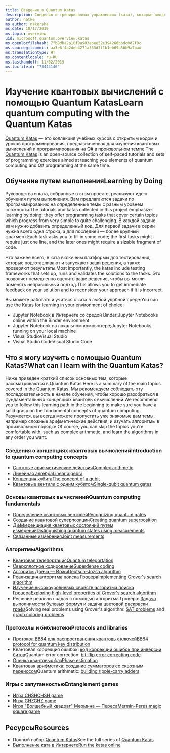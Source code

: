 ```yaml
---
title: Введение в Quantum Katas
description: Сведения о тренировочных упражнениях (ката), которые входят в пакет Microsoft Quantum Development Kit
author: natke
ms.author: nakersha
ms.date: 10/17/2019
ms.topic: overview
uid: microsoft.quantum.overview.katas
ms.openlocfilehash: 7fb8dba2a10f9a983ebee52e394260bbdc0d2f9c
ms.sourcegitcommit: aa5e6f4a2deb4271a333d3f1b1eb69b5bb9a7bad
ms.translationtype: HT
ms.contentlocale: ru-RU
ms.lasthandoff: 11/02/2019
ms.locfileid: "73444146"
---
```

# <a name="learn-quantum-computing-with-the-quantum-katas"></a><span data-ttu-id="aa07e-103">Изучение квантовых вычислений с помощью Quantum Katas</span><span class="sxs-lookup"><span data-stu-id="aa07e-103">Learn quantum computing with the Quantum Katas</span></span>

<span data-ttu-id="aa07e-104">[Quantum Katas](https://github.com/Microsoft/QuantumKatas/) — это коллекция учебных курсов с открытым кодом и уроков программирования, предназначенная для изучения квантовых вычислений и программирования на Q# в произвольном темпе.</span><span class="sxs-lookup"><span data-stu-id="aa07e-104">[The Quantum Katas](https://github.com/Microsoft/QuantumKatas/) is an open-source collection of self-paced tutorials and sets of programming exercises aimed at teaching you elements of quantum computing and Q# programming at the same time.</span></span>

## <a name="learning-by-doing"></a><span data-ttu-id="aa07e-105">Обучение путем выполнения</span><span class="sxs-lookup"><span data-stu-id="aa07e-105">Learning by Doing</span></span>

<span data-ttu-id="aa07e-106">Руководства и ката, собранные в этом проекте, реализуют идею обучения путем выполнения. Вам предлагаются задачи по программированию на определенные темы с разным уровнем сложности.</span><span class="sxs-lookup"><span data-stu-id="aa07e-106">The tutorials and katas collected in this project emphasize learning by doing: they offer programming tasks that cover certain topics which progress from very simple to quite challenging.</span></span> <span data-ttu-id="aa07e-107">В каждой задаче вам нужно добавить определенный код. Для первой задачи в серии нужна всего одна строка, а для последней — более крупный фрагмент.</span><span class="sxs-lookup"><span data-stu-id="aa07e-107">Each task asks you to fill in some code; the first tasks might require just one line, and the later ones might require a sizable fragment of code.</span></span>

<span data-ttu-id="aa07e-108">Что важнее всего, в ката включены платформы для тестирования, которые подготавливают и запускают ваши решения, а также проверяют результаты.</span><span class="sxs-lookup"><span data-stu-id="aa07e-108">Most importantly, the katas include testing frameworks that sets up, runs and validates the solutions to the tasks.</span></span> <span data-ttu-id="aa07e-109">Это позволяет немедленно оценить ваше решение, чтобы вы могли поменять неправильный подход.</span><span class="sxs-lookup"><span data-stu-id="aa07e-109">This allows you to get immediate feedback on your solution and to reconsider your approach if it is incorrect.</span></span>

<span data-ttu-id="aa07e-110">Вы можете работать и учиться с ката в любой удобной среде:</span><span class="sxs-lookup"><span data-stu-id="aa07e-110">You can use the Katas for learning in your environment of choice:</span></span>

* <span data-ttu-id="aa07e-111">Jupyter Notebook в Интернете со средой Binder;</span><span class="sxs-lookup"><span data-stu-id="aa07e-111">Jupyter Notebooks online within the Binder environment</span></span>
* <span data-ttu-id="aa07e-112">Jupyter Notebook на локальном компьютере;</span><span class="sxs-lookup"><span data-stu-id="aa07e-112">Jupyter Notebooks running on your local machine</span></span>
* <span data-ttu-id="aa07e-113">Visual Studio</span><span class="sxs-lookup"><span data-stu-id="aa07e-113">Visual Studio</span></span>
* <span data-ttu-id="aa07e-114">Visual Studio Code</span><span class="sxs-lookup"><span data-stu-id="aa07e-114">Visual Studio Code</span></span>

## <a name="what-can-i-learn-with-the-quantum-katas"></a><span data-ttu-id="aa07e-115">Что я могу изучить с помощью Quantum Katas?</span><span class="sxs-lookup"><span data-stu-id="aa07e-115">What can I learn with the Quantum Katas?</span></span>

<span data-ttu-id="aa07e-116">Ниже приведен краткий список основных тем, которые рассматриваются в Quantum Katas.</span><span class="sxs-lookup"><span data-stu-id="aa07e-116">Here is a summary of the main topics covered in the Quantum Katas.</span></span> <span data-ttu-id="aa07e-117">Мы рекомендуем соблюдать эту последовательность в начале обучения, чтобы хорошо разобраться в фундаментальных концепциях квантовых вычислений.</span><span class="sxs-lookup"><span data-stu-id="aa07e-117">We recommend you to follow this learning path in the beginning to make sure you have a solid grasp on the fundamental concepts of quantum computing.</span></span> <span data-ttu-id="aa07e-118">Разумеется, вы всегда можете пропустить уже знакомые вам темы, например сложные арифметические действия, и изучать алгоритмы в произвольном порядке.</span><span class="sxs-lookup"><span data-stu-id="aa07e-118">Of course, you can skip the topics you're comfortable with, such as complex arithmetic, and learn the algorithms in any order you want.</span></span>

### <a name="introduction-to-quantum-computing-concepts"></a><span data-ttu-id="aa07e-119">Сведения о концепциях квантовых вычислений</span><span class="sxs-lookup"><span data-stu-id="aa07e-119">Introduction to quantum computing concepts</span></span>

* [<span data-ttu-id="aa07e-120">Сложные арифметические действия</span><span class="sxs-lookup"><span data-stu-id="aa07e-120">Complex arithmetic</span></span>](https://github.com/microsoft/QuantumKatas/blob/master/tutorials/ComplexArithmetic)
* [<span data-ttu-id="aa07e-121">Линейная алгебра</span><span class="sxs-lookup"><span data-stu-id="aa07e-121">Linear algebra</span></span>](https://github.com/microsoft/QuantumKatas/blob/master/tutorials/LinearAlgebra)
* [<span data-ttu-id="aa07e-122">Концепция кубита</span><span class="sxs-lookup"><span data-stu-id="aa07e-122">The concept of a qubit</span></span>](https://github.com/microsoft/QuantumKatas/blob/master/tutorials/Qubit)
* [<span data-ttu-id="aa07e-123">Квантовые вентили с одним кубитом</span><span class="sxs-lookup"><span data-stu-id="aa07e-123">Single-qubit quantum gates</span></span>](https://github.com/microsoft/QuantumKatas/blob/master/tutorials/SingleQubitGates)

### <a name="quantum-computing-fundamentals"></a><span data-ttu-id="aa07e-124">Основы квантовых вычислений</span><span class="sxs-lookup"><span data-stu-id="aa07e-124">Quantum computing fundamentals</span></span>

* [<span data-ttu-id="aa07e-125">Определение квантовых вентилей</span><span class="sxs-lookup"><span data-stu-id="aa07e-125">Recognizing quantum gates</span></span>](https://github.com/microsoft/QuantumKatas/tree/master/BasicGates)
* [<span data-ttu-id="aa07e-126">Создание квантовой суперпозиции</span><span class="sxs-lookup"><span data-stu-id="aa07e-126">Creating quantum superposition</span></span>](https://github.com/microsoft/QuantumKatas/tree/master/Superposition)
* [<span data-ttu-id="aa07e-127">Дифференциация квантовых состояний путем измерений</span><span class="sxs-lookup"><span data-stu-id="aa07e-127">Distinguishing quantum states using measurements</span></span>](https://github.com/microsoft/QuantumKatas/tree/master/Measurements)
* [<span data-ttu-id="aa07e-128">Связанные измерения</span><span class="sxs-lookup"><span data-stu-id="aa07e-128">Joint measurements</span></span>](https://github.com/microsoft/QuantumKatas/tree/master/JointMeasurements)

### <a name="algorithms"></a><span data-ttu-id="aa07e-129">Алгоритмы</span><span class="sxs-lookup"><span data-stu-id="aa07e-129">Algorithms</span></span>

* [<span data-ttu-id="aa07e-130">Квантовая телепортация</span><span class="sxs-lookup"><span data-stu-id="aa07e-130">Quantum teleportation</span></span>](https://github.com/microsoft/QuantumKatas/tree/master/Teleportation)
* [<span data-ttu-id="aa07e-131">Сверхплотное кодирование</span><span class="sxs-lookup"><span data-stu-id="aa07e-131">Superdense coding</span></span>](https://github.com/microsoft/QuantumKatas/tree/master/SuperdenseCoding)
* [<span data-ttu-id="aa07e-132">Алгоритм Дойча — Йожи</span><span class="sxs-lookup"><span data-stu-id="aa07e-132">Deutsch–Jozsa algorithm</span></span>](https://github.com/microsoft/QuantumKatas/blob/master/tutorials/DeutschJozsaAlgorithm)
* [<span data-ttu-id="aa07e-133">Реализация алгоритма поиска Гровера</span><span class="sxs-lookup"><span data-stu-id="aa07e-133">Implementing Grover's search algorithm</span></span>](https://github.com/microsoft/QuantumKatas/tree/master/GroversAlgorithm)
* [<span data-ttu-id="aa07e-134">Изучение высокоуровневых свойств алгоритма поиска Гровера</span><span class="sxs-lookup"><span data-stu-id="aa07e-134">Exploring high-level properties of Grover's search algorithm</span></span>](https://github.com/microsoft/QuantumKatas/blob/master/tutorials/ExploringGroversAlgorithm)
* <span data-ttu-id="aa07e-135">Решение реальных задач с помощью алгоритма Гровера: [Задача выполнимости булевых формул](https://github.com/microsoft/QuantumKatas/blob/master/SolveSATWithGrover) и [задача цветовой раскраски графа](https://github.com/microsoft/QuantumKatas/blob/master/GraphColoring)</span><span class="sxs-lookup"><span data-stu-id="aa07e-135">Solving real problems using Grover's algorithm: [SAT problems](https://github.com/microsoft/QuantumKatas/blob/master/SolveSATWithGrover) and [graph coloring problems](https://github.com/microsoft/QuantumKatas/blob/master/GraphColoring)</span></span>

### <a name="protocols-and-libraries"></a><span data-ttu-id="aa07e-136">Протоколы и библиотеки</span><span class="sxs-lookup"><span data-stu-id="aa07e-136">Protocols and libraries</span></span>

* [<span data-ttu-id="aa07e-137">Протокол BB84 для распространения квантовых ключей</span><span class="sxs-lookup"><span data-stu-id="aa07e-137">BB84 protocol for quantum key distribution</span></span>](https://github.com/microsoft/QuantumKatas/tree/master/KeyDistribution_BB84)
* <span data-ttu-id="aa07e-138">Квантовая коррекция ошибок: [код коррекции ошибок при инверсии битов](https://github.com/microsoft/QuantumKatas/tree/master/QEC_BitFlipCode)</span><span class="sxs-lookup"><span data-stu-id="aa07e-138">Quantum error correction: [bit-flip error correcting code](https://github.com/microsoft/QuantumKatas/tree/master/QEC_BitFlipCode)</span></span>
* [<span data-ttu-id="aa07e-139">Оценка квантовых фаз</span><span class="sxs-lookup"><span data-stu-id="aa07e-139">Phase estimation</span></span>](https://github.com/microsoft/QuantumKatas/blob/master/PhaseEstimation)
* <span data-ttu-id="aa07e-140">Квантовая арифметика: [создание сумматоров со сквозным переносом](https://github.com/microsoft/QuantumKatas/blob/master/RippleCarryAdder)</span><span class="sxs-lookup"><span data-stu-id="aa07e-140">Quantum arithmetic: [building ripple-carry adders](https://github.com/microsoft/QuantumKatas/blob/master/RippleCarryAdder)</span></span>

### <a name="entanglement-games"></a><span data-ttu-id="aa07e-141">Игры с запутанностью</span><span class="sxs-lookup"><span data-stu-id="aa07e-141">Entanglement games</span></span>

* [<span data-ttu-id="aa07e-142">Игра CHSH</span><span class="sxs-lookup"><span data-stu-id="aa07e-142">CHSH game</span></span>](https://github.com/microsoft/QuantumKatas/blob/master/CHSHGame)
* [<span data-ttu-id="aa07e-143">Игра GHZ</span><span class="sxs-lookup"><span data-stu-id="aa07e-143">GHZ game</span></span>](https://github.com/microsoft/QuantumKatas/blob/master/GHZGame)
* [<span data-ttu-id="aa07e-144">Игра "Волшебный квадрат" Мермина — Переса</span><span class="sxs-lookup"><span data-stu-id="aa07e-144">Mermin-Peres magic square game</span></span>](https://github.com/microsoft/QuantumKatas/tree/master/MagicSquareGame)

## <a name="resources"></a><span data-ttu-id="aa07e-145">Ресурсы</span><span class="sxs-lookup"><span data-stu-id="aa07e-145">Resources</span></span>

* <span data-ttu-id="aa07e-146">Полный набор [Quantum Katas](https://github.com/microsoft/QuantumKatas)</span><span class="sxs-lookup"><span data-stu-id="aa07e-146">See the full series of [Quantum Katas](https://github.com/microsoft/QuantumKatas)</span></span>
* [<span data-ttu-id="aa07e-147">Выполнение ката в Интернете</span><span class="sxs-lookup"><span data-stu-id="aa07e-147">Run the katas online</span></span>](https://aka.ms/try-quantum-katas)
